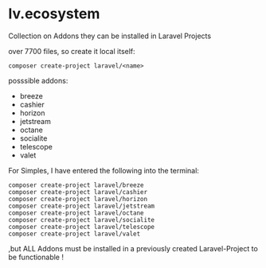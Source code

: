 # lv.ecosystem
Collection on Addons they can be installed in Laravel Projects

over 7700 files, so create it local itself:

````
composer create-project laravel/<name>
````

posssible addons:
* breeze
* cashier
* horizon
* jetstream
* octane
* socialite
* telescope
* valet

For Simples, I have entered the following into the terminal:

````
composer create-project laravel/breeze
composer create-project laravel/cashier
composer create-project laravel/horizon
composer create-project laravel/jetstream
composer create-project laravel/octane
composer create-project laravel/socialite
composer create-project laravel/telescope
composer create-project laravel/valet
````

,but ALL Addons must be installed in a previously created Laravel-Project to be functionable !

